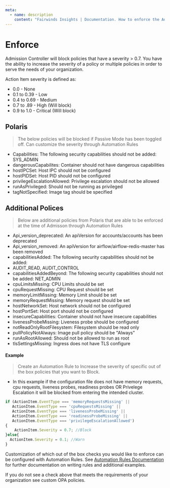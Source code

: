 ```yaml
---
meta:
  - name: description
    content: "Fairwinds Insights | Documentation. How to enforce the Admission controller. "
---
```

# Enforce

Admission Controller will block policies that have a severity > 0.7. You have the ability to increase the severity of a policy or multiple policies in order to serve the needs of your organization. 

Action Item severity is defined as:
* 0.0 - None
* 0.1 to 0.39 - Low
* 0.4 to 0.69 - Medium
* 0.7 to .89 - High (Will block)
* 0.9 to 1.0 - Critical (Will block)

## Polaris
> The below policies will be blocked if Passive Mode has been toggled off. Can customize the severity through Automation Rules

* Capabilities: The following security capabilities should not be added: SYS_ADMIN
* dangerousCapabilites: Container should not have dangerous capabilities
* hostIPCSet: Host IPC should not be configured
* hostPIDSet: Host PID should not be configured
* privilegeEscalationAllowed: Privilege escalation should not be allowed
* runAsPrivileged: Should not be running as privileged
* tagNotSpecified: Image tag should be specified

## Additional Polices 
> Below are additional policies from Polaris that are able to be enforced at the time of Admisson through Automation Rules 

* Api_version_deprecated: An apiVersion for accounts/accounts has been deprecated
* Api_version_removed: An apiVersion for airflow/airflow-redis-master has been removed
* capabilitiesAdded: The following security capabilities should not be added:
* AUDIT_READ, AUDIT_CONTROL
* capabilitiesAddedBeyond: The following security capabilities should not be added:
NET_ADMIN
* cpuLimitsMissing: CPU Limits should be set
* cpuRequestMissing: CPU Request should be set
* memoryLimitMissing: Memory Limit should be set
* memoryRequestMissing: Memory request should be set
* hostNetworkSet: Host network should not be configured
* hostPortSet: Host port should not be configured
* insecureCapabilities: Container should not have insecure capabilities
* livenessProbeMissing: Liveness probe should be configured
* notReadOnlyRootFilesystem: Filesystem should be read only
* pullPolicyNotAlways: Image pull policy should be "Always"
* runAsRootAllowed: Should not be allowed to run as root
* tlsSettingsMissing: Ingress does not have TLS configure

#### Example
> Create an Automation Rule to Increase the severity of specific out of the box policies that you want to Block. 
* In this example if the configuration file does not have memory requests, cpu requests, liveness probes, readiness probes OR Privelege Escalation it will be blocked from entering the intended cluster. 

```js
if (ActionItem.EventType === 'memoryRequestsMissing' ||
   ActionItem.EventType === 'cpuRequestsMissing' || 
   ActionItem.EventType === 'livenessProbeMissing' || 
   ActionItem.EventType === 'readinessProbeMissing' || 
   ActionItem.EventType === 'privilegeEscalationAllowed')
{
	ActionItem.Severity = 0.7; //Block
}else{
  ActionItem.Severity = 0.1; //Warn
}
```
Customization of which out of the box checks you would like to enforce can be configured with Automation Rules. See [Automation Rules Documentation](/configure/automation/rules) for further documentation on writing rules and additional examples.

If you do not see a check above that meets the requirements of your organization see custom OPA policies.